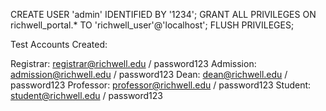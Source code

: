 CREATE USER 'admin' IDENTIFIED BY '1234';
GRANT ALL PRIVILEGES ON richwell_portal.* TO 'richwell_user'@'localhost';
FLUSH PRIVILEGES;


Test Accounts Created:

Registrar: registrar@richwell.edu / password123
Admission: admission@richwell.edu / password123
Dean: dean@richwell.edu / password123
Professor: professor@richwell.edu / password123
Student: student@richwell.edu / password123